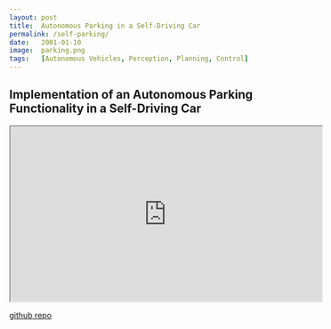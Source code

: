 ```yaml
---
layout: post
title:  Autonomous Parking in a Self-Driving Car
permalink: /self-parking/
date:   2001-01-10
image:  parking.png
tags:   [Autonomous Vehicles, Perception, Planning, Control]
---
```

## Implementation of an Autonomous Parking Functionality in a Self-Driving Car

<iframe width="560" height="315" src="https://www.youtube.com/embed/xG1_ZaXZ-rI" frameborder="1" allowfullscreen></iframe>

[github repo](https://github.com/ashwathkart/GEMstack.git)